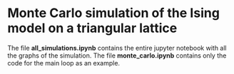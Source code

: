 # Monte Carlo simulation of the Ising model on a triangular lattice

The file **all_simulations.ipynb** contains the entire jupyter notebook with all the graphs of the simulation.
The file **monte_carlo.ipynb** contains only the code for the main loop as an example.
